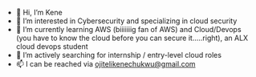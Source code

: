 - 👋 Hi, I’m Kene
- 👀 I’m interested in Cybersecurity and specializing in cloud security
- 🌱 I’m currently learning AWS (biiiiiiig fan of AWS) and Cloud/Devops (you have to know the cloud before you can secure it.....right), an ALX cloud devops student
- 💞️ I’m actively searching for internship / entry-level cloud roles 
- 📫 I can be reached via ojitelikenechukwu@gmail.com

<!---
KeneOjiteli/KeneOjiteli is a ✨ special ✨ repository because its `README.md` (this file) appears on your GitHub profile.
You can click the Preview link to take a look at your changes.
--->
